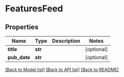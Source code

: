 # FeaturesFeed

## Properties
Name | Type | Description | Notes
------------ | ------------- | ------------- | -------------
**title** | **str** |  | [optional] 
**pub_date** | **str** |  | [optional] 

[[Back to Model list]](../README.md#documentation-for-models) [[Back to API list]](../README.md#documentation-for-api-endpoints) [[Back to README]](../README.md)


